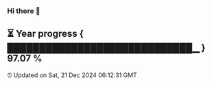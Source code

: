 ### Hi there 👋
⏳ Year progress { █████████████████████████████▁ } 97.07 %
---
⏰ Updated on Sat, 21 Dec 2024 06:12:31 GMT

